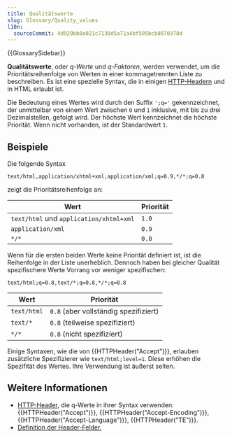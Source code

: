 ```yaml
---
title: Qualitätswerte
slug: Glossary/Quality_values
l10n:
  sourceCommit: 4d929bb0a021c7130d5a71a4bf505bcb8070378d
---
```


{{GlossarySidebar}}

**Qualitätswerte**, oder _q-Werte_ und _q-Faktoren_, werden verwendet, um die Prioritätsreihenfolge von Werten in einer kommagetrennten Liste zu beschreiben. Es ist eine spezielle Syntax, die in einigen [HTTP-Headern](/de/docs/Web/HTTP/Reference/Headers) und in HTML erlaubt ist.

Die Bedeutung eines Wertes wird durch den Suffix `';q='` gekennzeichnet, der unmittelbar von einem Wert zwischen `0` und `1` inklusive, mit bis zu drei Dezimalstellen, gefolgt wird. Der höchste Wert kennzeichnet die höchste Priorität. Wenn nicht vorhanden, ist der Standardwert `1`.

## Beispiele

Die folgende Syntax

```http
text/html,application/xhtml+xml,application/xml;q=0.9,*/*;q=0.8
```

zeigt die Prioritätsreihenfolge an:

| Wert                                    | Priorität |
| --------------------------------------- | --------- |
| `text/html` und `application/xhtml+xml` | `1.0`     |
| `application/xml`                       | `0.9`     |
| `*/*`                                   | `0.8`     |

Wenn für die ersten beiden Werte keine Priorität definiert ist, ist die Reihenfolge in der Liste unerheblich. Dennoch haben bei gleicher Qualität spezifischere Werte Vorrang vor weniger spezifischen:

```http
text/html;q=0.8,text/*;q=0.8,*/*;q=0.8
```

| Wert        | Priorität                             |
| ----------- | ------------------------------------- |
| `text/html` | `0.8` (aber vollständig spezifiziert) |
| `text/*`    | `0.8` (teilweise spezifiziert)        |
| `*/*`       | `0.8` (nicht spezifiziert)            |

Einige Syntaxen, wie die von {{HTTPHeader("Accept")}}, erlauben zusätzliche Spezifizierer wie `text/html;level=1`. Diese erhöhen die Spezifität des Wertes. Ihre Verwendung ist äußerst selten.

## Weitere Informationen

- [HTTP-Header](/de/docs/Web/HTTP/Reference/Headers), die q-Werte in ihrer Syntax verwenden: {{HTTPHeader("Accept")}}, {{HTTPHeader("Accept-Encoding")}}, {{HTTPHeader("Accept-Language")}}, {{HTTPHeader("TE")}}.
- [Definition der Header-Felder.](https://www.w3.org/Protocols/rfc2616/rfc2616-sec14.html)
